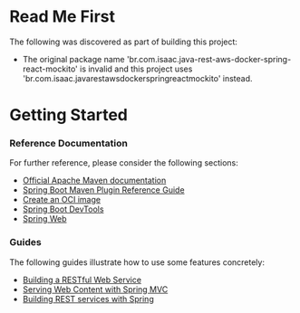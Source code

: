 # Read Me First

The following was discovered as part of building this project:

- The original package name 'br.com.isaac.java-rest-aws-docker-spring-react-mockito' is invalid and this project uses 'br.com.isaac.javarestawsdockerspringreactmockito' instead.

# Getting Started

### Reference Documentation

For further reference, please consider the following sections:

- [Official Apache Maven documentation](https://maven.apache.org/guides/index.html)
- [Spring Boot Maven Plugin Reference Guide](https://docs.spring.io/spring-boot/docs/3.0.12/maven-plugin/reference/html/)
- [Create an OCI image](https://docs.spring.io/spring-boot/docs/3.0.12/maven-plugin/reference/html/#build-image)
- [Spring Boot DevTools](https://docs.spring.io/spring-boot/docs/3.0.12/reference/htmlsingle/index.html#using.devtools)
- [Spring Web](https://docs.spring.io/spring-boot/docs/3.0.12/reference/htmlsingle/index.html#web)

### Guides

The following guides illustrate how to use some features concretely:

- [Building a RESTful Web Service](https://spring.io/guides/gs/rest-service/)
- [Serving Web Content with Spring MVC](https://spring.io/guides/gs/serving-web-content/)
- [Building REST services with Spring](https://spring.io/guides/tutorials/rest/)
